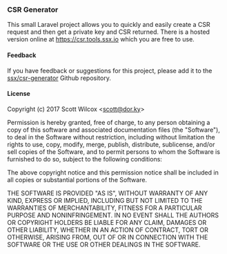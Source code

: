 ### CSR Generator

This small Laravel project allows you to quickly and easily create a CSR
request and then get a private key and CSR returned. There is a hosted version
online at https://csr.tools.ssx.io which you are free to use.


#### Feedback

If you have feedback or suggestions for this project, please add it to the
[ssx/csr-generator](https://github.com/ssx/csr-generator) Github repository.


#### License

Copyright (c) 2017 Scott Wilcox &lt;scott@dor.ky&gt;

Permission is hereby granted, free of charge, to any person obtaining a copy
of this software and associated documentation files (the "Software"), to deal
in the Software without restriction, including without limitation the rights
to use, copy, modify, merge, publish, distribute, sublicense, and/or sell
copies of the Software, and to permit persons to whom the Software is
furnished to do so, subject to the following conditions:

The above copyright notice and this permission notice shall be included in all
copies or substantial portions of the Software.

THE SOFTWARE IS PROVIDED "AS IS", WITHOUT WARRANTY OF ANY KIND, EXPRESS OR
IMPLIED, INCLUDING BUT NOT LIMITED TO THE WARRANTIES OF MERCHANTABILITY,
FITNESS FOR A PARTICULAR PURPOSE AND NONINFRINGEMENT. IN NO EVENT SHALL THE
AUTHORS OR COPYRIGHT HOLDERS BE LIABLE FOR ANY CLAIM, DAMAGES OR OTHER
LIABILITY, WHETHER IN AN ACTION OF CONTRACT, TORT OR OTHERWISE, ARISING FROM,
OUT OF OR IN CONNECTION WITH THE SOFTWARE OR THE USE OR OTHER DEALINGS IN THE
SOFTWARE.
